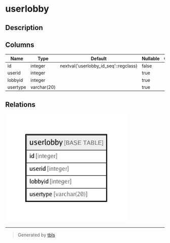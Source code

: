 # userlobby

## Description

## Columns

| Name | Type | Default | Nullable | Children | Parents | Comment |
| ---- | ---- | ------- | -------- | -------- | ------- | ------- |
| id | integer | nextval('userlobby_id_seq'::regclass) | false |  |  |  |
| userid | integer |  | true |  |  |  |
| lobbyid | integer |  | true |  |  |  |
| usertype | varchar(20) |  | true |  |  |  |

## Relations

![er](userlobby.png)

---

> Generated by [tbls](https://github.com/k1LoW/tbls)
